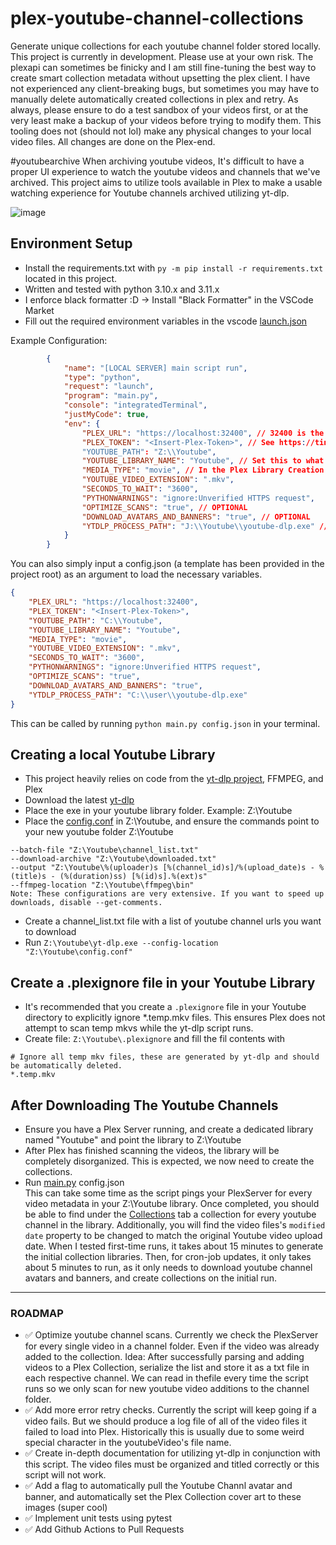 # plex-youtube-channel-collections
Generate unique collections for each youtube channel folder stored locally.
This project is currently in development. Please use at your own risk. 
The plexapi can sometimes be finicky and I am still fine-tuning the best way to create smart collection metadata without upsetting the plex client.
I have not experienced any client-breaking bugs, but sometimes you may have to manually delete automatically created collections in plex and retry.
As always, please ensure to do a test sandbox of your videos first, or at the very least make a backup of your videos before trying to modify them.
This tooling does not (should not lol) make any physical changes to your local video files. All changes are done on the Plex-end.

#youtubearchive
When archiving youtube videos, It's difficult to have a proper UI experience to watch the youtube videos and channels that we've archived.
This project aims to utilize tools available in Plex to make a usable watching experience for Youtube channels archived utilizing yt-dlp.

![image](https://github.com/KJBurnett/plex-youtube-channel-collections/assets/9143189/793d7219-6012-402e-9efb-6e7ac30cf58c)


## Environment Setup
- Install the requirements.txt with `py -m pip install -r requirements.txt` located in this project.
- Written and tested with python 3.10.x and 3.11.x
- I enforce black formatter :D -> Install "Black Formatter" in the VSCode Market
- Fill out the required environment variables in the vscode [launch.json](https://github.com/KJBurnett/plex-youtube-channel-collections/blob/main/.vscode/launch.json)  


Example Configuration:
```json
        {
            "name": "[LOCAL SERVER] main script run",
            "type": "python",
            "request": "launch",
            "program": "main.py",
            "console": "integratedTerminal",
            "justMyCode": true,
            "env": {
                "PLEX_URL": "https://localhost:32400", // 32400 is the default Plex port, but yours may be different.
                "PLEX_TOKEN": "<Insert-Plex-Token>", // See https://tinyurl.com/get-plex-token 
                "YOUTUBE_PATH": "Z:\\Youtube",
                "YOUTUBE_LIBRARY_NAME": "Youtube", // Set this to what you named your Youtube Library in Plex.
                "MEDIA_TYPE": "movie", // In the Plex Library Creation UI, choose "Other Videos" for the Library video file types.
                "YOUTUBE_VIDEO_EXTENSION": ".mkv",
                "SECONDS_TO_WAIT": "3600",
                "PYTHONWARNINGS": "ignore:Unverified HTTPS request",
                "OPTIMIZE_SCANS": "true", // OPTIONAL
                "DOWNLOAD_AVATARS_AND_BANNERS": "true", // OPTIONAL
                "YTDLP_PROCESS_PATH": "J:\\Youtube\\youtube-dlp.exe" // OPTIONAL
            }
        }
```

You can also simply input a config.json (a template has been provided in the project root) as an argument to load the necessary variables.
```json
{
    "PLEX_URL": "https://localhost:32400",
    "PLEX_TOKEN": "<Insert-Plex-Token>",
    "YOUTUBE_PATH": "C:\\Youtube",
    "YOUTUBE_LIBRARY_NAME": "Youtube",
    "MEDIA_TYPE": "movie",
    "YOUTUBE_VIDEO_EXTENSION": ".mkv",
    "SECONDS_TO_WAIT": "3600",
    "PYTHONWARNINGS": "ignore:Unverified HTTPS request",
    "OPTIMIZE_SCANS": "true",
    "DOWNLOAD_AVATARS_AND_BANNERS": "true",
    "YTDLP_PROCESS_PATH": "C:\\user\\youtube-dlp.exe"
}
```
This can be called by running `python main.py config.json` in your terminal.

## Creating a local Youtube Library
- This project heavily relies on code from the [yt-dlp project](https://github.com/yt-dlp/yt-dlp), FFMPEG, and Plex
- Download the latest [yt-dlp](https://github.com/yt-dlp/yt-dlp#installation)
- Place the exe in your youtube library folder. Example: Z:\Youtube
- Place the [config.conf](https://github.com/KJBurnett/plex-youtube-channel-collections/blob/main/config.conf) in Z:\Youtube, and ensure the commands point to your new youtube folder Z:\Youtube  
```
--batch-file "Z:\Youtube\channel_list.txt"  
--download-archive "Z:\Youtube\downloaded.txt"  
--output "Z:\Youtube\%(uploader)s [%(channel_id)s]/%(upload_date)s - %(title)s - (%(duration)ss) [%(id)s].%(ext)s"  
--ffmpeg-location "Z:\Youtube\ffmpeg\bin"  
Note: These configurations are very extensive. If you want to speed up downloads, disable --get-comments. 
```
- Create a channel_list.txt file with a list of youtube channel urls you want to download
- Run `Z:\Youtube\yt-dlp.exe --config-location "Z:\Youtube\config.conf"`

## Create a .plexignore file in your Youtube Library
- It's recommended that you create a `.plexignore` file in your Youtube directory to explicitly ignore *.temp.mkv files. This ensures Plex does not attempt to scan temp mkvs while the yt-dlp script runs.
- Create file: `Z:\Youtube\.plexignore` and fill the fil contents with
```
# Ignore all temp mkv files, these are generated by yt-dlp and should be automatically deleted.
*.temp.mkv
```

## After Downloading The Youtube Channels
- Ensure you have a Plex Server running, and create a dedicated library named "Youtube" and point the library to Z:\Youtube
- After Plex has finished scanning the videos, the library will be completely disorganized. This is expected, we now need to create the collections.
- Run [main.py](https://github.com/KJBurnett/plex-youtube-channel-collections/blob/main/main.py) config.json  
This can take some time as the script pings your PlexServer for every video metadata in your Z:\Youtube library.
Once completed, you should be able to find under the [Collections](https://support.plex.tv/articles/201273953-collections/) tab a collection for every youtube channel in the library.
Additionally, you will find the video files's `modified date` property to be changed to match the original Youtube video upload date.
When I tested first-time runs, it takes about 15 minutes to generate the initial collection libraries. Then, for cron-job updates, it only takes about 5 minutes to run, as it only needs to download youtube channel avatars and banners, and create collections on the initial run.

---

### ROADMAP
- ✅ Optimize youtube channel scans. Currently we check the PlexServer for every single video in a channel folder. Even if the video was already added to the collection. Idea: After successfully parsing and adding videos to a Plex Collection, serialize the list and store it as a txt file in each respective channel. We can read in thefile every time the script runs so we only scan for new youtube video additions to the channel folder.
- ✅ Add more error retry checks. Currently the script will keep going if a video fails. But we should produce a log file of all of the video files it failed to load into Plex. Historically this is usually due to some weird special character in the youtubeVideo's file name.
- ✅ Create in-depth documentation for utilizing yt-dlp in conjunction with this script. The video files must be organized and titled correctly or this script will not work.
- ✅ Add a flag to automatically pull the Youtube Channl avatar and banner, and automatically set the Plex Collection cover art to these images (super cool)
- ✅ Implement unit tests using pytest
- ✅ Add Github Actions to Pull Requests
